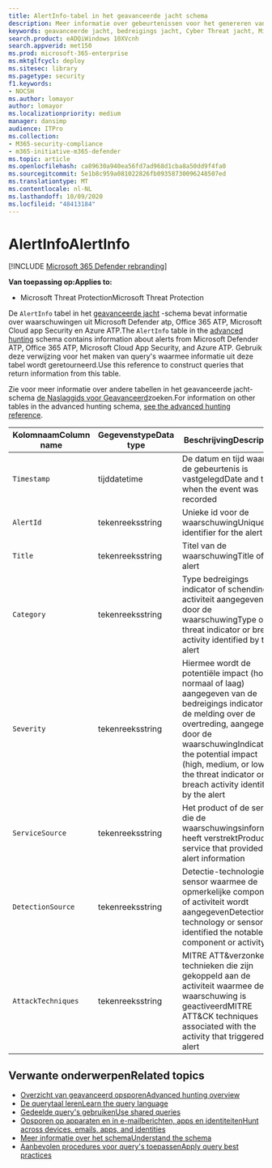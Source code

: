 ```yaml
---
title: AlertInfo-tabel in het geavanceerde jacht schema
description: Meer informatie over gebeurtenissen voor het genereren van waarschuwingen in de tabel AlertInfo van het schema geavanceerde jacht
keywords: geavanceerde jacht, bedreigings jacht, Cyber Threat jacht, Microsoft Threat Protection, Microsoft 365, MTP, m365, Search, query, Telemetry, schema Reference, kusto, Table, Column, datatype, Description, AlertInfo, alert,, categorie, Mitre,&ATT, de versie van Microsoft-apps, MDATP, Office 365, MCAS
search.product: eADQiWindows 10XVcnh
search.appverid: met150
ms.prod: microsoft-365-enterprise
ms.mktglfcycl: deploy
ms.sitesec: library
ms.pagetype: security
f1.keywords:
- NOCSH
ms.author: lomayor
author: lomayor
ms.localizationpriority: medium
manager: dansimp
audience: ITPro
ms.collection:
- M365-security-compliance
- m365-initiative-m365-defender
ms.topic: article
ms.openlocfilehash: ca89630a940ea56fd7ad968d1cba8a50dd9f4fa0
ms.sourcegitcommit: 5e1b8c959a081022826fb09358730096248507ed
ms.translationtype: MT
ms.contentlocale: nl-NL
ms.lasthandoff: 10/09/2020
ms.locfileid: "48413184"
---
```

# <a name="alertinfo"></a><span data-ttu-id="1885c-104">AlertInfo</span><span class="sxs-lookup"><span data-stu-id="1885c-104">AlertInfo</span></span>

[!INCLUDE [Microsoft 365 Defender rebranding](../includes/microsoft-defender.md)]


<span data-ttu-id="1885c-105">**Van toepassing op:**</span><span class="sxs-lookup"><span data-stu-id="1885c-105">**Applies to:**</span></span>
- <span data-ttu-id="1885c-106">Microsoft Threat Protection</span><span class="sxs-lookup"><span data-stu-id="1885c-106">Microsoft Threat Protection</span></span>



<span data-ttu-id="1885c-107">De `AlertInfo` tabel in het [geavanceerde jacht](advanced-hunting-overview.md) -schema bevat informatie over waarschuwingen uit Microsoft Defender atp, Office 365 ATP, Microsoft Cloud app Security en Azure ATP.</span><span class="sxs-lookup"><span data-stu-id="1885c-107">The `AlertInfo` table in the [advanced hunting](advanced-hunting-overview.md) schema contains information about alerts from Microsoft Defender ATP, Office 365 ATP, Microsoft Cloud App Security, and Azure ATP.</span></span> <span data-ttu-id="1885c-108">Gebruik deze verwijzing voor het maken van query's waarmee informatie uit deze tabel wordt geretourneerd.</span><span class="sxs-lookup"><span data-stu-id="1885c-108">Use this reference to construct queries that return information from this table.</span></span>

<span data-ttu-id="1885c-109">Zie voor meer informatie over andere tabellen in het geavanceerde jacht-schema [de Naslaggids voor Geavanceerd](advanced-hunting-schema-tables.md)zoeken.</span><span class="sxs-lookup"><span data-stu-id="1885c-109">For information on other tables in the advanced hunting schema, [see the advanced hunting reference](advanced-hunting-schema-tables.md).</span></span>

| <span data-ttu-id="1885c-110">Kolomnaam</span><span class="sxs-lookup"><span data-stu-id="1885c-110">Column name</span></span> | <span data-ttu-id="1885c-111">Gegevenstype</span><span class="sxs-lookup"><span data-stu-id="1885c-111">Data type</span></span> | <span data-ttu-id="1885c-112">Beschrijving</span><span class="sxs-lookup"><span data-stu-id="1885c-112">Description</span></span> |
|-------------|-----------|-------------|
| `Timestamp` | <span data-ttu-id="1885c-113">tijd</span><span class="sxs-lookup"><span data-stu-id="1885c-113">datetime</span></span> | <span data-ttu-id="1885c-114">De datum en tijd waarop de gebeurtenis is vastgelegd</span><span class="sxs-lookup"><span data-stu-id="1885c-114">Date and time when the event was recorded</span></span> |
| `AlertId` | <span data-ttu-id="1885c-115">tekenreeks</span><span class="sxs-lookup"><span data-stu-id="1885c-115">string</span></span> | <span data-ttu-id="1885c-116">Unieke id voor de waarschuwing</span><span class="sxs-lookup"><span data-stu-id="1885c-116">Unique identifier for the alert</span></span> |
| `Title` | <span data-ttu-id="1885c-117">tekenreeks</span><span class="sxs-lookup"><span data-stu-id="1885c-117">string</span></span> | <span data-ttu-id="1885c-118">Titel van de waarschuwing</span><span class="sxs-lookup"><span data-stu-id="1885c-118">Title of the alert</span></span> |
| `Category` | <span data-ttu-id="1885c-119">tekenreeks</span><span class="sxs-lookup"><span data-stu-id="1885c-119">string</span></span> | <span data-ttu-id="1885c-120">Type bedreigings indicator of schendings activiteit aangegeven door de waarschuwing</span><span class="sxs-lookup"><span data-stu-id="1885c-120">Type of threat indicator or breach activity identified by the alert</span></span> |
| `Severity` | <span data-ttu-id="1885c-121">tekenreeks</span><span class="sxs-lookup"><span data-stu-id="1885c-121">string</span></span> | <span data-ttu-id="1885c-122">Hiermee wordt de potentiële impact (hoog, normaal of laag) aangegeven van de bedreigings indicator of de melding over de overtreding, aangegeven door de waarschuwing</span><span class="sxs-lookup"><span data-stu-id="1885c-122">Indicates the potential impact (high, medium, or low) of the threat indicator or breach activity identified by the alert</span></span> |
| `ServiceSource` | <span data-ttu-id="1885c-123">tekenreeks</span><span class="sxs-lookup"><span data-stu-id="1885c-123">string</span></span> | <span data-ttu-id="1885c-124">Het product of de service die de waarschuwingsinformatie heeft verstrekt</span><span class="sxs-lookup"><span data-stu-id="1885c-124">Product or service that provided the alert information</span></span> |
| `DetectionSource` | <span data-ttu-id="1885c-125">tekenreeks</span><span class="sxs-lookup"><span data-stu-id="1885c-125">string</span></span> | <span data-ttu-id="1885c-126">Detectie-technologie of-sensor waarmee de opmerkelijke component of activiteit wordt aangegeven</span><span class="sxs-lookup"><span data-stu-id="1885c-126">Detection technology or sensor that identified the notable component or activity</span></span> |
| `AttackTechniques` | <span data-ttu-id="1885c-127">tekenreeks</span><span class="sxs-lookup"><span data-stu-id="1885c-127">string</span></span> | <span data-ttu-id="1885c-128">MITRE ATT&verzonken technieken die zijn gekoppeld aan de activiteit waarmee de waarschuwing is geactiveerd</span><span class="sxs-lookup"><span data-stu-id="1885c-128">MITRE ATT&CK techniques associated with the activity that triggered the alert</span></span> |

## <a name="related-topics"></a><span data-ttu-id="1885c-129">Verwante onderwerpen</span><span class="sxs-lookup"><span data-stu-id="1885c-129">Related topics</span></span>
- [<span data-ttu-id="1885c-130">Overzicht van geavanceerd opsporen</span><span class="sxs-lookup"><span data-stu-id="1885c-130">Advanced hunting overview</span></span>](advanced-hunting-overview.md)
- [<span data-ttu-id="1885c-131">De querytaal leren</span><span class="sxs-lookup"><span data-stu-id="1885c-131">Learn the query language</span></span>](advanced-hunting-query-language.md)
- [<span data-ttu-id="1885c-132">Gedeelde query's gebruiken</span><span class="sxs-lookup"><span data-stu-id="1885c-132">Use shared queries</span></span>](advanced-hunting-shared-queries.md)
- [<span data-ttu-id="1885c-133">Opsporen op apparaten en in e-mailberichten, apps en identiteiten</span><span class="sxs-lookup"><span data-stu-id="1885c-133">Hunt across devices, emails, apps, and identities</span></span>](advanced-hunting-query-emails-devices.md)
- [<span data-ttu-id="1885c-134">Meer informatie over het schema</span><span class="sxs-lookup"><span data-stu-id="1885c-134">Understand the schema</span></span>](advanced-hunting-schema-tables.md)
- [<span data-ttu-id="1885c-135">Aanbevolen procedures voor query's toepassen</span><span class="sxs-lookup"><span data-stu-id="1885c-135">Apply query best practices</span></span>](advanced-hunting-best-practices.md)
